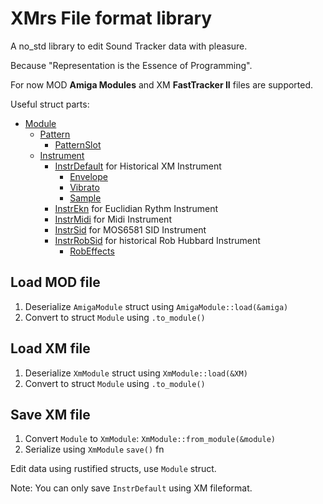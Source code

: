 # XMrs File format library

A no_std library to edit Sound Tracker data with pleasure.

Because "Representation is the Essence of Programming".

For now MOD **Amiga Modules** and XM **FastTracker II** files are supported.

Useful struct parts:

- [Module](https://docs.rs/xmrs/latest/xmrs/module/struct.Module.html)
  - [Pattern](https://docs.rs/xmrs/latest/xmrs/module/type.Pattern.html)
    - [PatternSlot](https://docs.rs/xmrs/latest/xmrs/patternslot/struct.PatternSlot.html)
  - [Instrument](https://docs.rs/xmrs/latest/xmrs/instrument/struct.Instrument.html)
    - [InstrDefault](https://docs.rs/xmrs/latest/xmrs/instr_default/struct.InstrDefault.html) for Historical XM Instrument
      - [Envelope](https://docs.rs/xmrs/latest/xmrs/envelope/struct.Envelope.html)
      - [Vibrato](https://docs.rs/xmrs/latest/xmrs/instr_vibrato/struct.InstrVibrato.html)
      - [Sample](https://docs.rs/xmrs/latest/xmrs/sample/struct.Sample.html)
    - [InstrEkn](https://docs.rs/xmrs/latest/xmrs/instr_ekn/struct.InstrEkn.html) for Euclidian Rythm Instrument
    - [InstrMidi](https://docs.rs/xmrs/latest/xmrs/instr_midi/struct.InstrMidi.html) for Midi Instrument
    - [InstrSid](https://docs.rs/xmrs/latest/xmrs/instr_sid/struct.InstrSid.html) for MOS6581 SID Instrument
    - [InstrRobSid](https://docs.rs/xmrs/latest/xmrs/instr_robsid/struct.InstrRobSid.html) for historical Rob Hubbard Instrument
      - [RobEffects](https://docs.rs/xmrs/latest/xmrs/instr_robsid/struct.RobEffects.html)

## Load MOD file

1. Deserialize `AmigaModule` struct using `AmigaModule::load(&amiga)`
2. Convert to struct `Module` using `.to_module()`

## Load XM file

1. Deserialize `XmModule` struct using `XmModule::load(&XM)`
2. Convert to struct `Module` using `.to_module()`

## Save XM file

1. Convert `Module` to `XmModule`: `XmModule::from_module(&module)`
2. Serialize using `XmModule` `save()` fn

Edit data using rustified structs, use `Module` struct.

Note: You can only save `InstrDefault` using XM fileformat.
